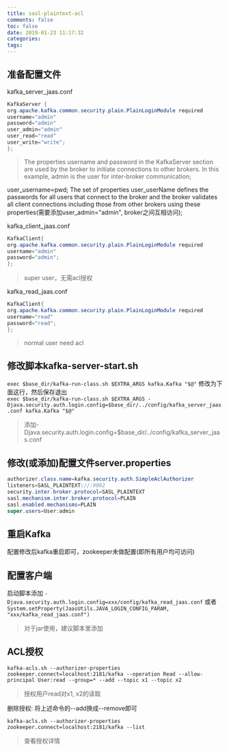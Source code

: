 ```yaml
---
title: sasl-plaintext-acl
comments: false
toc: false
date: 2019-01-23 11:17:32
categories: 
tags:
---
```


## 准备配置文件

kafka_server_jaas.conf

``` java
KafkaServer {
org.apache.kafka.common.security.plain.PlainLoginModule required
username="admin"
password="admin"
user_admin="admin"
user_read="read"
user_write="write";
};
```

> The properties username and password in the KafkaServer section are used by the broker to initiate connections to other brokers. In this example, admin is the user for inter-broker communication;

user_username=pwd;
The set of properties user_userName defines the passwords for all users that connect to the broker and the broker validates all client connections including those from other brokers using these properties(需要添加user_admin="admin", broker之间互相访问);

kafka_client_jaas.conf

``` java
KafkaClient{
org.apache.kafka.common.security.plain.PlainLoginModule required
username="admin"
password="admin";
};
```

> super user，无需acl授权

kafka_read_jaas.conf

``` java
KafkaClient{
org.apache.kafka.common.security.plain.PlainLoginModule required
username="read"
password="read";
};
```

> normal user need acl  

## 修改脚本kafka-server-start.sh

 `exec $base_dir/kafka-run-class.sh $EXTRA_ARGS kafka.Kafka "$@"`
修改为下面这行，然后保存退出  
 `exec $base_dir/kafka-run-class.sh $EXTRA_ARGS -Djava.security.auth.login.config=$base_dir/../config/kafka_server_jaas.conf kafka.Kafka "$@"`

> 添加-Djava.security.auth.login.config=$base_dir/../config/kafka_server_jaas.conf

## 修改(或添加)配置文件server.properties

``` java
authorizer.class.name=kafka.security.auth.SimpleAclAuthorizer
listeners=SASL_PLAINTEXT://:9092
security.inter.broker.protocol=SASL_PLAINTEXT
sasl.mechanism.inter.broker.protocol=PLAIN
sasl.enabled.mechanisms=PLAIN
super.users=User:admin
```

## 重启Kafka

配置修改后kafka重启即可，zookeeper未做配置(即所有用户均可访问)

## 配置客户端

启动脚本添加
 `-Djava.security.auth.login.config=xxx/config/kafka_read_jaas.conf`
或者 `System.setProperty(JaasUtils.JAVA_LOGIN_CONFIG_PARAM, "xxx/kafka_read_jaas.conf")`

> 对于jar使用，建议脚本里添加

## ACL授权

`kafka-acls.sh --authorizer-properties zookeeper.connect=localhost:2181/kafka --operation Read --allow-principal User:read --group=* --add --topic x1 --topic x2`

> 授权用户read对x1, x2的读取  

删除授权: 将上述命令的--add换成--remove即可

`kafka-acls.sh --authorizer-properties zookeeper.connect=localhost:2181/kafka --list`

> 查看授权详情
